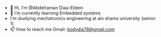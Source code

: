 - 👋 Hi, I’m @Abdelraman Diaa-Eldein
- 🌱 I’m currently learning Embedded systems
- I'm studying mechatronics engineering
     at ain shams university (senior 1).
- 📫 How to reach me Gmail: bodydia78@gmail.com

<!---
Abdelraman24/Abdelraman24 is a ✨ special ✨ repository because its `README.md` (this file) appears on your GitHub profile.
You can click the Preview link to take a look at your changes.
--->
